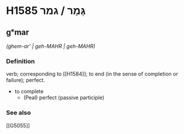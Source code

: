 # H1585 גְּמַר / גמר

## gᵉmar

_(ghem-ar' | ɡeh-MAHR | ɡeh-MAHR)_

### Definition

verb; corresponding to [[H1584]]; to end (in the sense of completion or failure); perfect.

- to complete
    - (Peal) perfect (passive participle)
### See also

[[G5055]]

